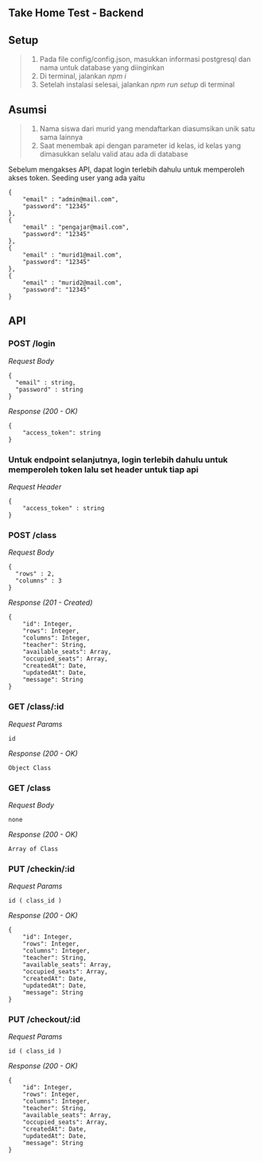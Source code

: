 ## Take Home Test - Backend

## Setup

> 1. Pada file config/config.json, masukkan informasi postgresql dan nama untuk database yang diinginkan
> 2. Di terminal, jalankan _npm i_
> 3. Setelah instalasi selesai, jalankan _npm run setup_ di terminal

## Asumsi

> 1. Nama siswa dari murid yang mendaftarkan diasumsikan unik satu sama lainnya
> 2. Saat menembak api dengan parameter id kelas, id kelas yang dimasukkan selalu valid atau ada di database

Sebelum mengakses API, dapat login terlebih dahulu untuk memperoleh akses token. 
Seeding user yang ada yaitu 
```
{
    "email" : "admin@mail.com",
    "password": "12345"
},
{
    "email" : "pengajar@mail.com",
    "password": "12345"
},
{
    "email" : "murid1@mail.com",
    "password": "12345"
},
{
    "email" : "murid2@mail.com",
    "password": "12345"
}
```

## API


### POST /login

_Request Body_
```
{
  "email" : string,
  "password" : string
}

```

_Response (200 - OK)_
```
{
    "access_token": string
}
```

### Untuk endpoint selanjutnya, login terlebih dahulu untuk memperoleh token lalu set header untuk tiap api

_Request Header_
```
{
    "access_token" : string
}
```

### POST /class

_Request Body_
```
{
  "rows" : 2,
  "columns" : 3
}

```

_Response (201 - Created)_
```
{
    "id": Integer,
    "rows": Integer,
    "columns": Integer,
    "teacher": String,
    "available_seats": Array,
    "occupied_seats": Array,
    "createdAt": Date,
    "updatedAt": Date,
    "message": String 
}
```

### GET /class/:id

_Request Params_
```
id
```

_Response (200 - OK)_
```
Object Class
```

### GET /class

_Request Body_
```
none
```

_Response (200 - OK)_
```
Array of Class
```

### PUT /checkin/:id

_Request Params_
```
id ( class_id )
```

_Response (200 - OK)_
```
{
    "id": Integer,
    "rows": Integer,
    "columns": Integer,
    "teacher": String,
    "available_seats": Array,
    "occupied_seats": Array,
    "createdAt": Date,
    "updatedAt": Date,
    "message": String 
}
```

### PUT /checkout/:id

_Request Params_
```
id ( class_id )
```

_Response (200 - OK)_
```
{
    "id": Integer,
    "rows": Integer,
    "columns": Integer,
    "teacher": String,
    "available_seats": Array,
    "occupied_seats": Array,
    "createdAt": Date,
    "updatedAt": Date,
    "message": String 
}
```
